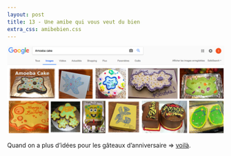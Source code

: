 ```yaml
---
layout: post
title: 13 - Une amibe qui vous veut du bien
extra_css: amibebien.css
---
```


<img src="/img/13.uneamibe.png"/>

Quand on a plus d’idées pour les gâteaux d’anniversaire ⇒ <a href="https://www.google.com/search?client=firefox-b-ab&biw=1255&bih=608&tbm=isch&sa=1&q=Amoeba+cake&oq=Amoeba+cake&gs_l=img.3...6248.7320.0.7507.0.0.0.0.0.0.0.0..0.0....0...1.1.64.img..0.0.0.82yhn3JEtAo">voilà</a>. 
